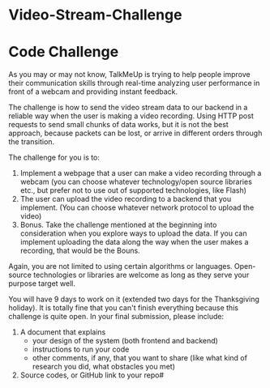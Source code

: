 # Video-Stream-Challenge

# Code Challenge

As you may or may not know, TalkMeUp is trying to help people improve their communication skills through real-time analyzing user performance in front of a webcam and providing instant feedback.

The challenge is how to send the video stream data to our backend in a reliable way when the user is making a video recording. Using HTTP post requests to send small chunks of data works, but it is not the best approach, because packets can be lost, or arrive in different orders through the transition.

The challenge for you is to:

1. Implement a webpage that a user can make a video recording through a webcam (you can choose whatever technology/open source libraries etc., but prefer not to use out of supported technologies, like Flash)
2. The user can upload the video recording to a backend that you implement. (You can choose whatever network protocol to upload the video)
3. Bonus. Take the challenge mentioned at the beginning into consideration when you explore ways to upload the data. If you can implement uploading the data along the way when the user makes a recording, that would be the Bouns.

Again, you are not limited to using certain algorithms or languages. Open-source technologies or libraries are welcome as long as they serve your purpose target well.

You will have 9 days to work on it (extended two days for the Thanksgiving holiday). It is totally fine that you can't finish everything because this challenge is quite open. In your final submission, please include:

1. A document that explains
   - your design of the system (both frontend and backend)
   - instructions to run your code
   - other comments, if any, that you want to share (like what kind of research you did, what obstacles you met)
2. Source codes, or GitHub link to your repo#
